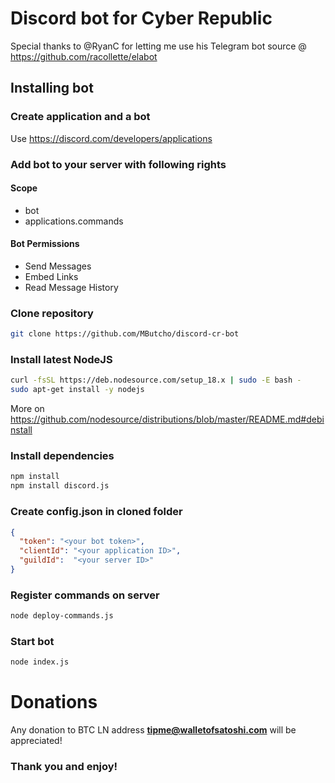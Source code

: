 # Discord bot for Cyber Republic
Special thanks to @RyanC for letting me use his Telegram bot source @ https://github.com/racollette/elabot

## Installing bot

### Create application and a bot
Use https://discord.com/developers/applications

### Add bot to your server with following rights
#### Scope
+ bot
+ applications.commands

#### Bot Permissions
+ Send Messages
+ Embed Links
+ Read Message History
### Clone repository
```bash
git clone https://github.com/MButcho/discord-cr-bot
```
### Install latest NodeJS
```bash
curl -fsSL https://deb.nodesource.com/setup_18.x | sudo -E bash -
sudo apt-get install -y nodejs
```
More on https://github.com/nodesource/distributions/blob/master/README.md#debinstall
### Install dependencies
```bash
npm install
npm install discord.js

```
### Create config.json in cloned folder
```json
{
  "token": "<your bot token>",
  "clientId": "<your application ID>",
  "guildId":  "<your server ID>"
}
```
### Register commands on server
```bash
node deploy-commands.js
```
### Start bot
```bash
node index.js
```
# Donations

Any donation to BTC LN address **tipme@walletofsatoshi.com** will be appreciated!

### Thank you and enjoy!

